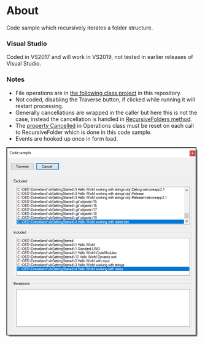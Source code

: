 ﻿# About

Code sample which recursively iterates a folder structure.

### Visual Studio

Coded in VS2017 and will work in VS2019, not tested in earlier releases of Visual Studio.

### Notes

-  File operations are in [the following class project](https://github.com/karenpayneoregon/visual-basic-getting-started/tree/master/FileHelpers) in this repository.
-  Not coded, disabling the Traverse button, if clicked while running it will restart processing.
-  Generally cancellations are wrapped in the caller but here this is not the case, instead the cancellation is handled in [RecursiveFolders method](https://github.com/karenpayneoregon/visual-basic-getting-started/blob/master/FileHelpers/Operations.vb#L61).
-  The [property Cancelled](https://github.com/karenpayneoregon/visual-basic-getting-started/blob/master/FileHelpers/Operations.vb#L31) in Operations class must be reset on each call to RecursiveFolder which is done in this code sample.
-  Events are hooked up once in form load.

![screen](../assets/recurseFolders.png)
